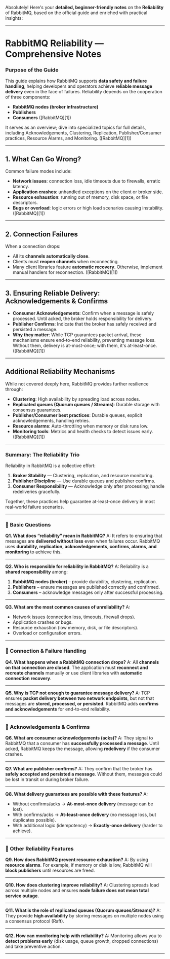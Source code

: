 Absolutely! Here's your **detailed, beginner-friendly notes** on the **Reliability** of RabbitMQ, based on the official guide and enriched with practical insights:

---

# RabbitMQ Reliability — Comprehensive Notes

### Purpose of the Guide

This guide explains how RabbitMQ supports **data safety and failure handling**, helping developers and operators achieve **reliable message delivery** even in the face of failures. Reliability depends on the cooperation of three components:

* **RabbitMQ nodes (broker infrastructure)**
* **Publishers**
* **Consumers**
  ([RabbitMQ][1])

It serves as an overview; dive into specialized topics for full details, including Acknowledgements, Clustering, Replication, Publisher/Consumer practices, Resource Alarms, and Monitoring.
([RabbitMQ][1])

---

## 1. What Can Go Wrong?

Common failure modes include:

* **Network issues**: connection loss, idle timeouts due to firewalls, erratic latency.
* **Application crashes**: unhandled exceptions on the client or broker side.
* **Resource exhaustion**: running out of memory, disk space, or file descriptors.
* **Bugs or overload**: logic errors or high load scenarios causing instability.
  ([RabbitMQ][1])

---

## 2. Connection Failures

When a connection drops:

* All its **channels automatically close**.
* Clients must **reopen channels** when reconnecting.
* Many client libraries feature **automatic recovery**. Otherwise, implement manual handlers for reconnection.
  ([RabbitMQ][1])

---

## 3. Ensuring Reliable Delivery: Acknowledgements & Confirms

* **Consumer Acknowledgements**: Confirm when a message is safely processed. Until acked, the broker holds responsibility for delivery.
* **Publisher Confirms**: Indicate that the broker has safely received and persisted a message.
* **Why they matter**: While TCP guarantees packet arrival, these mechanisms ensure end-to-end reliability, preventing message loss. Without them, delivery is at-most-once; with them, it's at-least-once.
  ([RabbitMQ][1])

---

## Additional Reliability Mechanisms

While not covered deeply here, RabbitMQ provides further resilience through:

* **Clustering**: High availability by spreading load across nodes.
* **Replicated queues (Quorum queues / Streams)**: Durable storage with consensus guarantees.
* **Publisher/Consumer best practices**: Durable queues, explicit acknowledgements, handling retries.
* **Resource alarms**: Auto-throttling when memory or disk runs low.
* **Monitoring tools**: Metrics and health checks to detect issues early.
  ([RabbitMQ][1])

---

### Summary: The Reliability Trio

Reliability in RabbitMQ is a collective effort:

1. **Broker Stability** — Clustering, replication, and resource monitoring.
2. **Publisher Discipline** — Use durable queues and publisher confirms.
3. **Consumer Responsibility** — Acknowledge only after processing; handle redeliveries gracefully.

Together, these practices help guarantee at-least-once delivery in most real-world failure scenarios.

---


### 🔹 Basic Questions

**Q1. What does “reliability” mean in RabbitMQ?**
A: It refers to ensuring that messages are **delivered without loss** even when failures occur. RabbitMQ uses **durability, replication, acknowledgements, confirms, alarms, and monitoring** to achieve this.

---

**Q2. Who is responsible for reliability in RabbitMQ?**
A: Reliability is a **shared responsibility** among:

1. **RabbitMQ nodes (broker)** – provide durability, clustering, replication.
2. **Publishers** – ensure messages are published correctly and confirmed.
3. **Consumers** – acknowledge messages only after successful processing.

---

**Q3. What are the most common causes of unreliability?**
A:

* Network issues (connection loss, timeouts, firewall drops).
* Application crashes or bugs.
* Resource exhaustion (low memory, disk, or file descriptors).
* Overload or configuration errors.

---

### 🔹 Connection & Failure Handling

**Q4. What happens when a RabbitMQ connection drops?**
A: All **channels on that connection are closed**. The application must **reconnect and recreate channels** manually or use client libraries with **automatic connection recovery**.

---

**Q5. Why is TCP not enough to guarantee message delivery?**
A: TCP ensures **packet delivery between two network endpoints**, but not that messages are **stored, processed, or persisted**. RabbitMQ adds **confirms and acknowledgements** for end-to-end reliability.

---

### 🔹 Acknowledgements & Confirms

**Q6. What are consumer acknowledgements (acks)?**
A: They signal to RabbitMQ that a consumer has **successfully processed a message**. Until acked, RabbitMQ keeps the message, allowing **redelivery** if the consumer crashes.

---

**Q7. What are publisher confirms?**
A: They confirm that the broker has **safely accepted and persisted a message**. Without them, messages could be lost in transit or during broker failure.

---

**Q8. What delivery guarantees are possible with these features?**
A:

* Without confirms/acks → **At-most-once delivery** (message can be lost).
* With confirms/acks → **At-least-once delivery** (no message loss, but duplicates possible).
* With additional logic (idempotency) → **Exactly-once delivery** (harder to achieve).

---

### 🔹 Other Reliability Features

**Q9. How does RabbitMQ prevent resource exhaustion?**
A: By using **resource alarms**. For example, if memory or disk is low, RabbitMQ will **block publishers** until resources are freed.

---

**Q10. How does clustering improve reliability?**
A: Clustering spreads load across multiple nodes and ensures **node failure does not mean total service outage**.

---

**Q11. What is the role of replicated queues (Quorum queues/Streams)?**
A: They provide **high availability** by storing messages on multiple nodes using a consensus protocol (Raft).

---

**Q12. How can monitoring help with reliability?**
A: Monitoring allows you to **detect problems early** (disk usage, queue growth, dropped connections) and take preventive action.

---
